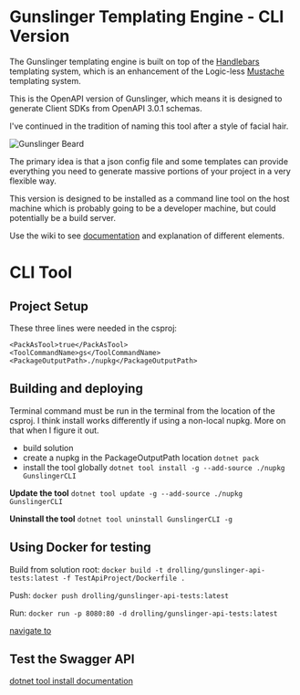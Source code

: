 # Gunslinger Templating Engine - CLI Version

The Gunslinger templating engine is built on top of the [Handlebars](https://github.com/Handlebars-Net/Handlebars.Net) templating system, which is an enhancement of the Logic-less [Mustache](https://mustache.github.io/) templating system. 

This is the OpenAPI version of Gunslinger, which means it is designed to generate Client SDKs from OpenAPI 3.0.1 schemas.

I've continued in the tradition of naming this tool after a style of facial hair.

![Gunslinger Beard](https://user-images.githubusercontent.com/1778167/169899048-b905a62e-ad65-418b-a64e-7778f2364505.png)

The primary idea is that a json config file and some templates can provide everything you need to generate massive portions of your project in 
a very flexible way.

This version is designed to be installed as a command line tool on the host machine which is probably going to be a developer machine, but could
potentially be a build server.

Use the wiki to see [documentation](https://github.com/donrolling/Gunslinger.Templates/wiki) and explanation of different elements.

# CLI Tool

## Project Setup

These three lines were needed in the csproj:
```
<PackAsTool>true</PackAsTool>
<ToolCommandName>gs</ToolCommandName>
<PackageOutputPath>./nupkg</PackageOutputPath>
```
## Building and deploying

Terminal command must be run in the terminal from the location of the csproj.
I think install works differently if using a non-local nupkg. More on that when I figure it out.

- build solution
- create a nupkg in the PackageOutputPath location 
	`dotnet pack`
- install the tool globally
	`dotnet tool install -g --add-source ./nupkg GunslingerCLI`

**Update the tool**
`dotnet tool update -g --add-source ./nupkg GunslingerCLI`

**Uninstall the tool**
`dotnet tool uninstall GunslingerCLI -g`

## Using Docker for testing

Build from solution root:
`docker build -t drolling/gunslinger-api-tests:latest -f TestApiProject/Dockerfile .`

Push:
`docker push drolling/gunslinger-api-tests:latest`

Run:
`docker run -p 8080:80 -d drolling/gunslinger-api-tests:latest`

[navigate to](http://localhost:8080/swagger/v1/swagger.json)

## Test the Swagger API

[dotnet tool install documentation](https://docs.microsoft.com/en-us/dotnet/core/tools/dotnet-tool-install)

